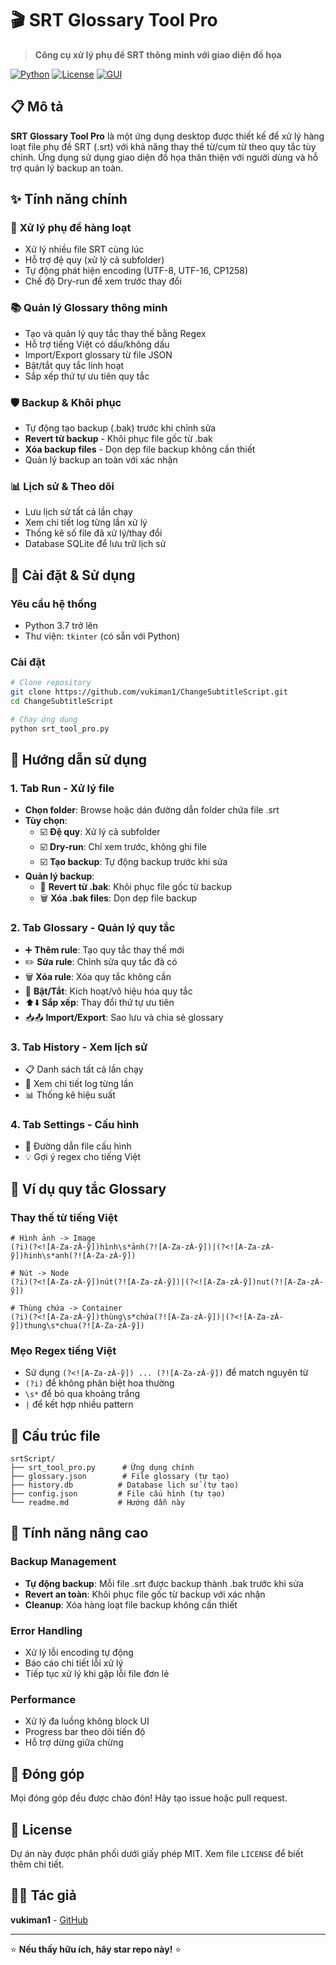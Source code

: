 # 🎬 SRT Glossary Tool Pro

> **Công cụ xử lý phụ đề SRT thông minh với giao diện đồ họa**

[![Python](https://img.shields.io/badge/Python-3.7+-blue.svg)](https://python.org)
[![License](https://img.shields.io/badge/License-MIT-green.svg)](LICENSE)
[![GUI](https://img.shields.io/badge/GUI-Tkinter-orange.svg)](https://docs.python.org/3/library/tkinter.html)

## 📋 Mô tả

**SRT Glossary Tool Pro** là một ứng dụng desktop được thiết kế để xử lý hàng loạt file phụ đề SRT (.srt) với khả năng thay thế từ/cụm từ theo quy tắc tùy chỉnh. Ứng dụng sử dụng giao diện đồ họa thân thiện với người dùng và hỗ trợ quản lý backup an toàn.

## ✨ Tính năng chính

### 🔄 **Xử lý phụ đề hàng loạt**

- Xử lý nhiều file SRT cùng lúc
- Hỗ trợ đệ quy (xử lý cả subfolder)
- Tự động phát hiện encoding (UTF-8, UTF-16, CP1258)
- Chế độ Dry-run để xem trước thay đổi

### 📚 **Quản lý Glossary thông minh**

- Tạo và quản lý quy tắc thay thế bằng Regex
- Hỗ trợ tiếng Việt có dấu/không dấu
- Import/Export glossary từ file JSON
- Bật/tắt quy tắc linh hoạt
- Sắp xếp thứ tự ưu tiên quy tắc

### 🛡️ **Backup & Khôi phục**

- Tự động tạo backup (.bak) trước khi chỉnh sửa
- **Revert từ backup** - Khôi phục file gốc từ .bak
- **Xóa backup files** - Dọn dẹp file backup không cần thiết
- Quản lý backup an toàn với xác nhận

### 📊 **Lịch sử & Theo dõi**

- Lưu lịch sử tất cả lần chạy
- Xem chi tiết log từng lần xử lý
- Thống kê số file đã xử lý/thay đổi
- Database SQLite để lưu trữ lịch sử

## 🚀 Cài đặt & Sử dụng

### Yêu cầu hệ thống

- Python 3.7 trở lên
- Thư viện: `tkinter` (có sẵn với Python)

### Cài đặt

```bash
# Clone repository
git clone https://github.com/vukiman1/ChangeSubtitleScript.git
cd ChangeSubtitleScript

# Chạy ứng dụng
python srt_tool_pro.py
```

## 🎯 Hướng dẫn sử dụng

### 1. **Tab Run - Xử lý file**

- **Chọn folder**: Browse hoặc dán đường dẫn folder chứa file .srt
- **Tùy chọn**:
  - ☑️ **Đệ quy**: Xử lý cả subfolder
  - ☑️ **Dry-run**: Chỉ xem trước, không ghi file
  - ☑️ **Tạo backup**: Tự động backup trước khi sửa
- **Quản lý backup**:
  - 🔄 **Revert từ .bak**: Khôi phục file gốc từ backup
  - 🗑️ **Xóa .bak files**: Dọn dẹp file backup

### 2. **Tab Glossary - Quản lý quy tắc**

- ➕ **Thêm rule**: Tạo quy tắc thay thế mới
- ✏️ **Sửa rule**: Chỉnh sửa quy tắc đã có
- 🗑️ **Xóa rule**: Xóa quy tắc không cần
- 🔄 **Bật/Tắt**: Kích hoạt/vô hiệu hóa quy tắc
- ⬆️⬇️ **Sắp xếp**: Thay đổi thứ tự ưu tiên
- 📥📤 **Import/Export**: Sao lưu và chia sẻ glossary

### 3. **Tab History - Xem lịch sử**

- 📋 Danh sách tất cả lần chạy
- 📄 Xem chi tiết log từng lần
- 📊 Thống kê hiệu suất

### 4. **Tab Settings - Cấu hình**

- 📁 Đường dẫn file cấu hình
- 💡 Gợi ý regex cho tiếng Việt

## 📝 Ví dụ quy tắc Glossary

### Thay thế từ tiếng Việt

```regex
# Hình ảnh -> Image
(?i)(?<![A-Za-zÀ-ỹ])hình\s*ảnh(?![A-Za-zÀ-ỹ])|(?<![A-Za-zÀ-ỹ])hinh\s*anh(?![A-Za-zÀ-ỹ])

# Nút -> Node
(?i)(?<![A-Za-zÀ-ỹ])nút(?![A-Za-zÀ-ỹ])|(?<![A-Za-zÀ-ỹ])nut(?![A-Za-zÀ-ỹ])

# Thùng chứa -> Container
(?i)(?<![A-Za-zÀ-ỹ])thùng\s*chứa(?![A-Za-zÀ-ỹ])|(?<![A-Za-zÀ-ỹ])thung\s*chua(?![A-Za-zÀ-ỹ])
```

### Mẹo Regex tiếng Việt

- Sử dụng `(?<![A-Za-zÀ-ỹ]) ... (?![A-Za-zÀ-ỹ])` để match nguyên từ
- `(?i)` để không phân biệt hoa thường
- `\s*` để bỏ qua khoảng trắng
- `|` để kết hợp nhiều pattern

## 📁 Cấu trúc file

```
srtScript/
├── srt_tool_pro.py      # Ứng dụng chính
├── glossary.json        # File glossary (tự tạo)
├── history.db          # Database lịch sử (tự tạo)
├── config.json         # File cấu hình (tự tạo)
└── readme.md           # Hướng dẫn này
```

## 🔧 Tính năng nâng cao

### Backup Management

- **Tự động backup**: Mỗi file .srt được backup thành .bak trước khi sửa
- **Revert an toàn**: Khôi phục file gốc từ backup với xác nhận
- **Cleanup**: Xóa hàng loạt file backup không cần thiết

### Error Handling

- Xử lý lỗi encoding tự động
- Báo cáo chi tiết lỗi xử lý
- Tiếp tục xử lý khi gặp lỗi file đơn lẻ

### Performance

- Xử lý đa luồng không block UI
- Progress bar theo dõi tiến độ
- Hỗ trợ dừng giữa chừng

## 🤝 Đóng góp

Mọi đóng góp đều được chào đón! Hãy tạo issue hoặc pull request.

## 📄 License

Dự án này được phân phối dưới giấy phép MIT. Xem file `LICENSE` để biết thêm chi tiết.

## 👨‍💻 Tác giả

**vukiman1** - [GitHub](https://github.com/vukiman1)

---

⭐ **Nếu thấy hữu ích, hãy star repo này!** ⭐
